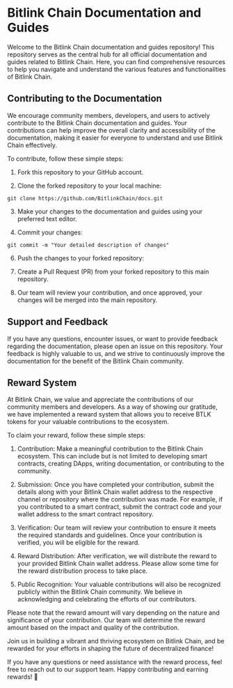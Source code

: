 # Bitlink Chain Documentation and Guides

Welcome to the Bitlink Chain documentation and guides repository! This repository serves as the central hub for all official documentation and guides related to Bitlink Chain. Here, you can find comprehensive resources to help you navigate and understand the various features and functionalities of Bitlink Chain.

## Contributing to the Documentation

We encourage community members, developers, and users to actively contribute to the Bitlink Chain documentation and guides. Your contributions can help improve the overall clarity and accessibility of the documentation, making it easier for everyone to understand and use Bitlink Chain effectively.

To contribute, follow these simple steps:

1. Fork this repository to your GitHub account.

2. Clone the forked repository to your local machine:

```
git clone https://github.com/BitlinkChain/docs.git
```

3. Make your changes to the documentation and guides using your preferred text editor.

4. Commit your changes:

```
git commit -m "Your detailed description of changes"

```
6. Push the changes to your forked repository:
7. Create a Pull Request (PR) from your forked repository to this main repository.

8. Our team will review your contribution, and once approved, your changes will be merged into the main repository.

## Support and Feedback

If you have any questions, encounter issues, or want to provide feedback regarding the documentation, please open an issue on this repository. Your feedback is highly valuable to us, and we strive to continuously improve the documentation for the benefit of the Bitlink Chain community.

## Reward System
At Bitlink Chain, we value and appreciate the contributions of our community members and developers. As a way of showing our gratitude, we have implemented a reward system that allows you to receive BTLK tokens for your valuable contributions to the ecosystem.

To claim your reward, follow these simple steps:

1. Contribution: Make a meaningful contribution to the Bitlink Chain ecosystem. This can include but is not limited to developing smart contracts, creating DApps, writing documentation, or contributing to the community.

2. Submission: Once you have completed your contribution, submit the details along with your Bitlink Chain wallet address to the respective channel or repository where the contribution was made. For example, if you contributed to a smart contract, submit the contract code and your wallet address to the smart contract repository.

3. Verification: Our team will review your contribution to ensure it meets the required standards and guidelines. Once your contribution is verified, you will be eligible for the reward.

4. Reward Distribution: After verification, we will distribute the reward to your provided Bitlink Chain wallet address. Please allow some time for the reward distribution process to take place.

5. Public Recognition: Your valuable contributions will also be recognized publicly within the Bitlink Chain community. We believe in acknowledging and celebrating the efforts of our contributors.

Please note that the reward amount will vary depending on the nature and significance of your contribution. Our team will determine the reward amount based on the impact and quality of the contribution.

Join us in building a vibrant and thriving ecosystem on Bitlink Chain, and be rewarded for your efforts in shaping the future of decentralized finance!

If you have any questions or need assistance with the reward process, feel free to reach out to our support team. Happy contributing and earning rewards! 🚀
